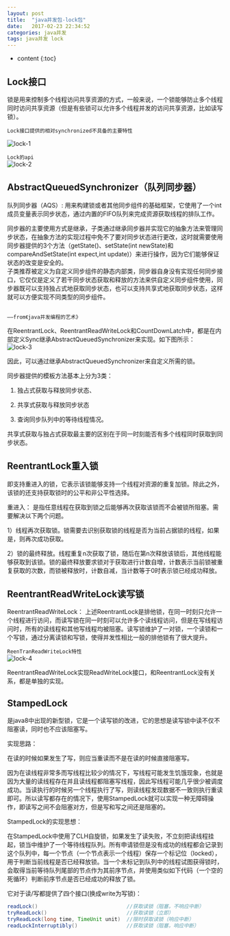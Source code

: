 ```yaml
---
layout: post
title:  "java并发包-lock包"
date:   2017-02-23 22:34:52
categories: java并发
tags: java并发 lock 
---
```


* content
{:toc}

## Lock接口     

锁是用来控制多个线程访问共享资源的方式，一般来说，一个锁能够防止多个线程同时访问共享资源（但是有些锁可以允许多个线程并发的访问共享资源，比如读写锁）。





`Lock接口提供的相对synchronized﻿不具备的主要特性`  

![lock-1]({{"/css/pics/lock/lock-1.png"}})  

`Lock的api`  
![lock-2]({{"/css/pics/lock/lock-2.png"}}) 

## AbstractQueuedSynchronizer（队列同步器）

队列同步器（AQS）:  用来构建锁或者其他同步组件的基础框架，它使用了一个int成员变量表示同步状态，通过内置的FIFO队列来完成资源获取线程的排队工作。

同步器的主要使用方式是继承，子类通过继承同步器并实现它的抽象方法来管理同步状态，在抽象方法的实现过程中免不了要对同步状态进行更改，这时就需要使用同步器提供的3个方法（getState()、setState(int newState)和compareAndSetState(int expect,int update)）来进行操作，因为它们能够保证状态的改变是安全的。  
子类推荐被定义为自定义同步组件的静态内部类，同步器自身没有实现任何同步接口，它仅仅是定义了若干同步状态获取和释放的方法来供自定义同步组件使用，同步器既可以支持独占式地获取同步状态，也可以支持共享式地获取同步状态，这样就可以方便实现不同类型的同步组件。

                                                                         ——from《java并发编程的艺术》

在ReentrantLock、ReentrantReadWriteLock和CountDownLatch中，都是在内部定义Sync继承AbstractQueuedSynchronizer来实现。如下图所示：  
![lock-3]({{"/css/pics/lock/lock-3.png"}}) 


因此，可以通过继承AbstractQueuedSynchronizer来自定义所需的锁。

同步器提供的模板方法基本上分为3类：

1.  独占式获取与释放同步状态、

2.  共享式获取与释放同步状态

3.  查询同步队列中的等待线程情况。

共享式获取与独占式获取最主要的区别在于同一时刻能否有多个线程同时获取到同步状态。  

## ReentrantLock重入锁

 即支持重进入的锁，它表示该锁能够支持一个线程对资源的重复加锁。除此之外，该锁的还支持获取锁时的公平和非公平性选择。

 重进入： 是指任意线程在获取到锁之后能够再次获取该锁而不会被锁所阻塞。需要解决以下两个问题。

 1）线程再次获取锁。锁需要去识别获取锁的线程是否为当前占据锁的线程，如果是，则再次成功获取。

 2）锁的最终释放。线程重复n次获取了锁，随后在第n次释放该锁后，其他线程能够获取到该锁。锁的最终释放要求锁对于获取进行计数自增，计数表示当前锁被重复获取的次数，而锁被释放时，计数自减，当计数等于0时表示锁已经成功释放。

## ReentrantReadWriteLock读写锁​

ReentrantReadWriteLock： 上述ReentrantLock是排他锁，在同一时刻只允许一个线程进行访问，而读写锁在同一时刻可以允许多个读线程访问，但是在写线程访问时，所有的读线程和其他写线程均被阻塞。读写锁维护了一对锁，一个读锁和一个写锁，通过分离读锁和写锁，使得并发性相比一般的排他锁有了很大提升。  

`ReenTranReadWriteLock特性`  
![lock-4]({{"/css/pics/lock/lock-4.png"}})   

ReentrantReadWriteLock实现ReadWriteLock接口，和ReentrantLock没有关系，都是单独的实现。



## StampedLock​
是java8中出现的新型锁，它是一个读写锁的改进，它的思想是读写锁中读不仅不阻塞读，同时也不应该阻塞写。

实现思路：

​在读的时候如果发生了写，则应当重读而不是在读的时候直接阻塞写。

因为在读线程非常多而写线程比较少的情况下，写线程可能发生饥饿现象，也就是因为大量的读线程存在并且读线程都阻塞写线程，因此写线程可能几乎很少被调度成功。当读执行的时候另一个线程执行了写，则读线程发现数据不一致则执行重读即可。所以读写都存在的情况下，使用StampedLock就可以实现一种无障碍操作，即读写之间不会阻塞对方，但是写和写之间还是阻塞的。

StampedLock的实现思想：

在StampedLock中使用了CLH自旋锁，如果发生了读失败，不立刻把读线程挂起，锁当中维护了一个等待线程队列。所有申请锁但是没有成功的线程都会记录到这个队列中，每一个节点（一个节点表示一个线程）保存一个标记位（locked），用于判断当前线程是否已经释放锁。当一个未标记到队列中的线程试图获得锁时，会取得当前等待队列尾部的节点作为其前序节点，并使用类似如下代码（一个空的死循环）判断前序节点是否已经成功的释放了锁。



它对于读/写都提供了四个接口(换成write为写锁)：  

```java  
readLock()                             //获取读锁（阻塞，不响应中断）  
tryReadLock()                          //获取读锁（立即）  
tryReadLock(long time, TimeUnit unit)  //限时获取读锁（响应中断）  
readLockInterruptibly()                //获取读锁（阻塞，响应中断）  
```  








